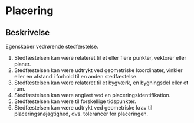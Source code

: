 # Placering

## Beskrivelse

Egenskaber vedrørende stedfæstelse.

1. Stedfæstelsen kan være relateret til et eller flere
   punkter, vektorer eller planer.
2. Stedfæstelsen kan være udtrykt ved geometriske
   koordinater, vinkler eller en afstand i forhold til en anden
   stedfæstelse.
3. Stedfæstelsen kan være relateret til et bygværk, en
   bygningsdel eller et rum.
4. Stedfæstelsen kan være angivet ved en
   placeringsidentifikation.
5. Stedfæstelsen kan være til forskellige tidspunkter.
6. Stedfæstelsen kan være udtrykt ved geometriske krav til
   placeringsnøjagtighed, dvs. tolerancer for placeringen.
